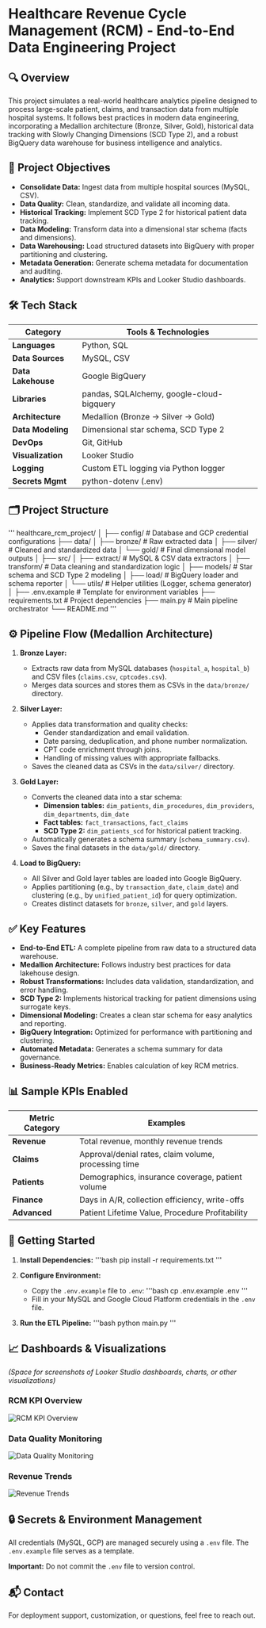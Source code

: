 # Healthcare Revenue Cycle Management (RCM) - End-to-End Data Engineering Project

## 🔍 Overview

This project simulates a real-world healthcare analytics pipeline designed to process large-scale patient, claims, and transaction data from multiple hospital systems. It follows best practices in modern data engineering, incorporating a Medallion architecture (Bronze, Silver, Gold), historical data tracking with Slowly Changing Dimensions (SCD Type 2), and a robust BigQuery data warehouse for business intelligence and analytics.

## 🎯 Project Objectives

-   **Consolidate Data:** Ingest data from multiple hospital sources (MySQL, CSV).
-   **Data Quality:** Clean, standardize, and validate all incoming data.
-   **Historical Tracking:** Implement SCD Type 2 for historical patient data tracking.
-   **Data Modeling:** Transform data into a dimensional star schema (facts and dimensions).
-   **Data Warehousing:** Load structured datasets into BigQuery with proper partitioning and clustering.
-   **Metadata Generation:** Generate schema metadata for documentation and auditing.
-   **Analytics:** Support downstream KPIs and Looker Studio dashboards.

## 🛠️ Tech Stack

| Category       | Tools & Technologies                  |
| -------------- | ------------------------------------- |
| **Languages**  | Python, SQL                           |
| **Data Sources**| MySQL, CSV                            |
| **Data Lakehouse**| Google BigQuery                       |
| **Libraries**  | pandas, SQLAlchemy, google-cloud-bigquery |
| **Architecture**| Medallion (Bronze → Silver → Gold)    |
| **Data Modeling**| Dimensional star schema, SCD Type 2   |
| **DevOps**     | Git, GitHub                           |
| **Visualization**| Looker Studio                         |
| **Logging**    | Custom ETL logging via Python logger  |
| **Secrets Mgmt**| python-dotenv (.env)                  |

## 🗂️ Project Structure

'''
healthcare_rcm_project/
│
├── config/                    # Database and GCP credential configurations
├── data/
│   ├── bronze/                # Raw extracted data
│   ├── silver/                # Cleaned and standardized data
│   └── gold/                  # Final dimensional model outputs
│
├── src/
│   ├── extract/               # MySQL & CSV data extractors
│   ├── transform/             # Data cleaning and standardization logic
│   ├── models/                # Star schema and SCD Type 2 modeling
│   ├── load/                  # BigQuery loader and schema reporter
│   └── utils/                 # Helper utilities (Logger, schema generator)
│
├── .env.example               # Template for environment variables
├── requirements.txt           # Project dependencies
├── main.py                    # Main pipeline orchestrator
└── README.md
'''

## ⚙️ Pipeline Flow (Medallion Architecture)

1.  **Bronze Layer:**
    -   Extracts raw data from MySQL databases (`hospital_a`, `hospital_b`) and CSV files (`claims.csv`, `cptcodes.csv`).
    -   Merges data sources and stores them as CSVs in the `data/bronze/` directory.

2.  **Silver Layer:**
    -   Applies data transformation and quality checks:
        -   Gender standardization and email validation.
        -   Date parsing, deduplication, and phone number normalization.
        -   CPT code enrichment through joins.
        -   Handling of missing values with appropriate fallbacks.
    -   Saves the cleaned data as CSVs in the `data/silver/` directory.

3.  **Gold Layer:**
    -   Converts the cleaned data into a star schema:
        -   **Dimension tables:** `dim_patients`, `dim_procedures`, `dim_providers`, `dim_departments`, `dim_date`
        -   **Fact tables:** `fact_transactions`, `fact_claims`
        -   **SCD Type 2:** `dim_patients_scd` for historical patient tracking.
    -   Automatically generates a schema summary (`schema_summary.csv`).
    -   Saves the final datasets in the `data/gold/` directory.

4.  **Load to BigQuery:**
    -   All Silver and Gold layer tables are loaded into Google BigQuery.
    -   Applies partitioning (e.g., by `transaction_date`, `claim_date`) and clustering (e.g., by `unified_patient_id`) for query optimization.
    -   Creates distinct datasets for `bronze`, `silver`, and `gold` layers.

## ✅ Key Features

-   **End-to-End ETL:** A complete pipeline from raw data to a structured data warehouse.
-   **Medallion Architecture:** Follows industry best practices for data lakehouse design.
-   **Robust Transformations:** Includes data validation, standardization, and error handling.
-   **SCD Type 2:** Implements historical tracking for patient dimensions using surrogate keys.
-   **Dimensional Modeling:** Creates a clean star schema for easy analytics and reporting.
-   **BigQuery Integration:** Optimized for performance with partitioning and clustering.
-   **Automated Metadata:** Generates a schema summary for data governance.
-   **Business-Ready Metrics:** Enables calculation of key RCM metrics.

## 📊 Sample KPIs Enabled

| Metric Category | Examples                                           |
| --------------- | -------------------------------------------------- |
| **Revenue**     | Total revenue, monthly revenue trends              |
| **Claims**      | Approval/denial rates, claim volume, processing time |
| **Patients**    | Demographics, insurance coverage, patient volume   |
| **Finance**     | Days in A/R, collection efficiency, write-offs     |
| **Advanced**    | Patient Lifetime Value, Procedure Profitability    |

## 🚀 Getting Started

1.  **Install Dependencies:**
    '''bash
    pip install -r requirements.txt
    '''

2.  **Configure Environment:**
    -   Copy the `.env.example` file to `.env`:
        '''bash
        cp .env.example .env
        '''
    -   Fill in your MySQL and Google Cloud Platform credentials in the `.env` file.

3.  **Run the ETL Pipeline:**
    '''bash
    python main.py
    '''

## 📈 Dashboards & Visualizations

*(Space for screenshots of Looker Studio dashboards, charts, or other visualizations)*

### RCM KPI Overview
![RCM KPI Overview](placeholder.png)

### Data Quality Monitoring
![Data Quality Monitoring](placeholder.png)

### Revenue Trends
![Revenue Trends](placeholder.png)


## 🔒 Secrets & Environment Management

All credentials (MySQL, GCP) are managed securely using a `.env` file. The `.env.example` file serves as a template.

**Important:** Do not commit the `.env` file to version control.

## 📬 Contact

For deployment support, customization, or questions, feel free to reach out.
